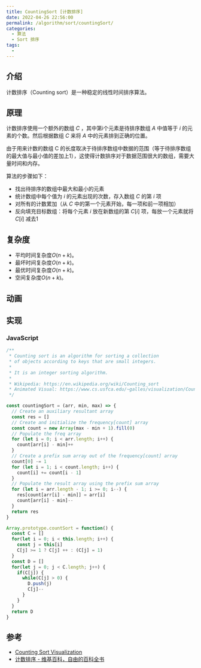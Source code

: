 ```yaml
---
title: CountingSort [计数排序]
date: 2022-04-26 22:56:00
permalink: /algorithm/sort/countingSort/
categories:
  - 算法
  - Sort 排序
tags:
  - 
---
```


## 介绍

计数排序（Counting sort）是一种稳定的线性时间排序算法。

<!-- more -->

## 原理

计数排序使用一个额外的数组 $C$ ，其中第i个元素是待排序数组 $A$ 中值等于 $i$ 的元素的个数。然后根据数组 $C$ 来将 $A$ 中的元素排到正确的位置。

由于用来计数的数组 C 的长度取决于待排序数组中数据的范围（等于待排序数组的最大值与最小值的差加上1），这使得计数排序对于数据范围很大的数组，需要大量时间和内存。

算法的步骤如下：

- 找出待排序的数组中最大和最小的元素
- 统计数组中每个值为 $i$ 的元素出现的次数，存入数组 $C$ 的第 $i$ 项
- 对所有的计数累加（从 $C$ 中的第一个元素开始，每一项和前一项相加）
- 反向填充目标数组：将每个元素 $i$ 放在新数组的第 ${\displaystyle C[i]}$ 项，每放一个元素就将 ${\displaystyle C[i]}$ 减去1

## 复杂度

- 平均时间复杂度$O(n+k)$。
- 最坏时间复杂度$O(n+k)$。
- 最优时间复杂度$O(n+k)$。
- 空间复杂度$O(n+k)$。

## 动画

<Bilibili id="BV1CY4y1t7TZ" :page="14"/>

## 实现

### JavaScript

```js
/**
 * Counting sort is an algorithm for sorting a collection
 * of objects according to keys that are small integers.
 *
 * It is an integer sorting algorithm.
 *
 * Wikipedia: https://en.wikipedia.org/wiki/Counting_sort
 * Animated Visual: https://www.cs.usfca.edu/~galles/visualization/CountingSort.html
 */

const countingSort = (arr, min, max) => {
  // Create an auxiliary resultant array
  const res = []
  // Create and initialize the frequency[count] array
  const count = new Array(max - min + 1).fill(0)
  // Populate the freq array
  for (let i = 0; i < arr.length; i++) {
    count[arr[i] - min]++
  }
  // Create a prefix sum array out of the frequency[count] array
  count[0] -= 1
  for (let i = 1; i < count.length; i++) {
    count[i] += count[i - 1]
  }
  // Populate the result array using the prefix sum array
  for (let i = arr.length - 1; i >= 0; i--) {
    res[count[arr[i] - min]] = arr[i]
    count[arr[i] - min]--
  }
  return res
}

Array.prototype.countSort = function() {
  const C = []
  for(let i = 0; i < this.length; i++) {
    const j = this[i]
    C[j] >= 1 ? C[j] ++ : (C[j] = 1)
  }
  const D = []
  for(let j = 0; j < C.length; j++) {
    if(C[j]) {
      while(C[j] > 0) {
        D.push(j)
        C[j]--
      }
    }
  }
  return D
}
```

## 参考

- [Counting Sort Visualization](https://www.cs.usfca.edu/~galles/visualization/CountingSort.html)
- [计数排序 - 维基百科，自由的百科全书](https://zh.wikipedia.org/wiki/%E8%AE%A1%E6%95%B0%E6%8E%92%E5%BA%8F)